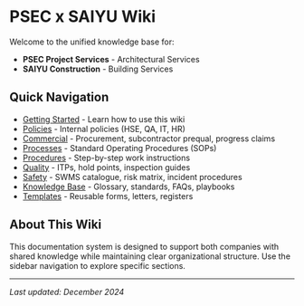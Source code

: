 # PSEC x SAIYU Wiki

Welcome to the unified knowledge base for:
- **PSEC Project Services** - Architectural Services
- **SAIYU Construction** - Building Services

## Quick Navigation

- [Getting Started](getting-started) - Learn how to use this wiki
- [Policies](01-policies/) - Internal policies (HSE, QA, IT, HR)
- [Commercial](02-commercial/) - Procurement, subcontractor prequal, progress claims
- [Processes](03-processes/) - Standard Operating Procedures (SOPs)
- [Procedures](04-procedures/) - Step-by-step work instructions
- [Quality](05-quality/) - ITPs, hold points, inspection guides
- [Safety](06-safety/) - SWMS catalogue, risk matrix, incident procedures
- [Knowledge Base](07-knowledge-base/) - Glossary, standards, FAQs, playbooks
- [Templates](08-templates/) - Reusable forms, letters, registers

## About This Wiki

This documentation system is designed to support both companies with shared knowledge while maintaining clear organizational structure. Use the sidebar navigation to explore specific sections.

---
*Last updated: December 2024*